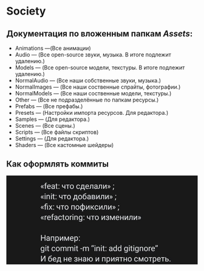 # Society

## Документация по вложенным папкам *Assets*:


- Animations —(Все анимации)
- Audio — (Все open-source звуки, музыка. В итоге подлежит удалению.)
- Models — (Все open-source модели, текстуры. В итоге подлежит удалению.)	
- NormalAudio — (Все наши собственные звуки, музыка.)
- NormalImages — (Все наши соственные спрайты, фотографии.)
- NormalModels — (Все наши соственные модели, текстуры.)
- Other — (Все не подразделённые по папкам ресурсы.)
- Prefabs — (Все префабы.)
- Presets — (Настройки импорта ресурсов. Для редактора.)
- Samples — (Для редактора.)
- Scenes — (Все сцены.)
- Scripts — (Все файлы скриптов)
- Settings — (Для редактора.)
- Shaders — (Все кастомные шейдеры)
## Как оформлять коммиты

![а](Doc\\gitCommitsStyle.png)
